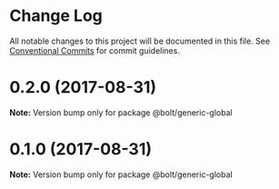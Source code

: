 # Change Log

All notable changes to this project will be documented in this file.
See [Conventional Commits](https://conventionalcommits.org) for commit guidelines.

<a name="0.2.0"></a>
# 0.2.0 (2017-08-31)




**Note:** Version bump only for package @bolt/generic-global

<a name="0.1.0"></a>
# 0.1.0 (2017-08-31)




**Note:** Version bump only for package @bolt/generic-global

